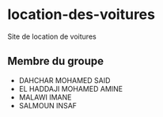 # location-des-voitures
Site de location de voitures

## Membre du groupe
- DAHCHAR MOHAMED SAID
- EL HADDAJI MOHAMED AMINE
- MALAWI IMANE
- SALMOUN INSAF

